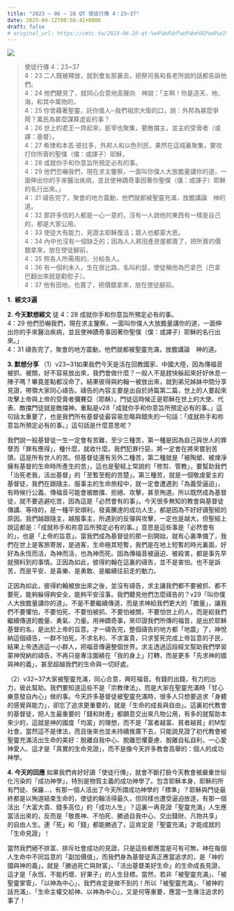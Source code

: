 ```yaml
---
title: "2023 – 06 – 28 QT 使徒行傳 4：23~37"
date: 2025-04-12T00:58:41+0800
draft: false
# original_url: https://cmtc.tw/2023-06-28-qt-%e4%bd%bf%e5%be%92%e8%a1%8c%e5%82%b3-4%ef%bc%9a2337
---
```


![](/images/qt.jpg)
> 使徒行傳 4：23\~37  
> 4：23 二人既被釋放，就到會友那裏去，把祭司長和長老所說的話都告訴他們。  
> 4：24 他們聽見了，就同心合意地高聲向　神說：「主啊！你是造天、地、海，和其中萬物的，  
> 4：25 你曾藉著聖靈，託你僕人─我們祖宗大衛的口，說：外邦為甚麼爭鬧？萬民為甚麼謀算虛妄的事？  
> 4：26 世上的君王一齊起來，臣宰也聚集，要敵擋主，並主的受膏者（或譯：基督）。  
> 4：27 希律和本丟‧彼拉多，外邦人和以色列民，果然在這城裏聚集，要攻打你所膏的聖僕（僕：或譯子）耶穌，  
> 4：28 成就你手和你意旨所預定必有的事。  
> 4：29 他們恐嚇我們，現在求主鑒察，一面叫你僕人大放膽量講你的道，一面伸出你的手來醫治疾病，並且使神蹟奇事因著你聖僕（僕：或譯子）耶穌的名行出來。」  
> 4：31 禱告完了，聚會的地方震動，他們就都被聖靈充滿，放膽講論　神的道。  
> 4：32 那許多信的人都是一心一意的，沒有一人說他的東西有一樣是自己的，都是大家公用。  
> 4：33 使徒大有能力，見證主耶穌復活；眾人也都蒙大恩。  
> 4：34 內中也沒有一個缺乏的；因為人人將田產房屋都賣了，把所賣的價銀拿來，放在使徒腳前，  
> 4：35 照各人所需用的，分給各人。  
> 4：36 有一個利未人，生在居比路，名叫約瑟，使徒稱他為巴拿巴（巴拿巴翻出來就是勸慰子）。  
> 4：37 他有田地，也賣了，把價銀拿來，放在使徒腳前。

**1.  經文3遍**

**2. 今天默想經文**
徒 4：28 成就你手和你意旨所預定必有的事。  
4：29 他們恐嚇我們，現在求主鑒察，一面叫你僕人大放膽量講你的道，一面伸出你的手來醫治疾病，並且使神蹟奇事因著你聖僕（僕：或譯子）耶穌的名行出來。」  
4：31 禱告完了，聚會的地方震動，他們就都被聖靈充滿，放膽講論　神的道。

**3. 默想分享**
（1）v23\~31如果我們今天是活在回教國家、中國大陸，因為傳福音被抓、被關，好不容易放出來，我們會做什麼？一般人不是趕快躲起來好好休息一陣子嗎？畢竟差點都沒命了。結果彼得與約翰一被放出來，就到弟兄姊妹中間分享見證，帶領大家同心禱告。禱告的內容主要是出自於詩篇第二篇，世上的人要起來攻擊上帝與上帝的受膏者彌賽亞（耶穌）。門徒這時候正是耶穌在世上的大使、代表、敵擋門徒就是敵擋神。重點是v28「成就你手和你意旨所預定必有的事。」這句話太重要了，也是我們所有基督徒最容易忽略與錯失的一句話：「成就祢手和祢意旨所預定必有的事。」這句話是什麼意思呢？

我們說一般基督徒一生一定會有苦難，至少三種苦，第一種是因為自己與世人的罪孽而「罪有應得」，種什麼，就收什麼。我們犯罪行惡，將一定會在將來嘗到苦頭，這是所有世人的苦。但基督徒還有另外二種苦，第二種就是「被陶塑、被煉淨擁有基督的生命時所產生的苦」，這也是聖經上常說的「修剪、管教」，要幫助我們「治死老我，活出基督」的「至暫至輕的苦楚」。第三種苦，就是一個敬虔愛主的基督徒，我們在跟隨主、服事主的生命旅程中，就一定會遭遇到「為義受逼迫」，有時候行公義、傳福音可能會被敵擋、拒絕、攻擊，甚至殉道。所以既然成為基督徒，就不要逃避吃苦，因為這是「必然會有的事」。今天很多無知的教會與基督徒傳講、等待的，是一種平安順利，發黃騰達的成功人生，都是因為不好好讀聖經的原因。我們越跟隨主，越服事主，所遇到的反彈與攻擊，一定也是越大，但聖經上說這都是：「成就祢手和祢意旨所預定必有的事。」意思是這些事是「必然會有的」，也是「上帝的旨意」。當我們成為基督徒的那一刻開始，就有心裏準備了，我們在世上是客旅寄居，是過客，生命極其短暫，我們是在地上短暫的時光裏面，好好為永恆而活，為神而活，也為神而死。因為傳福音被逼迫、被殺害，都是事先早就預料到的事情。正因為如此，彼得約翰在這裏的禱告，並不是害怕，也不是訴苦，而是平安、是喜樂、是勇敢、是繼續往前走的動力。

正因為如此，彼得約翰被放出來之後，並沒有禱告，求主讓我們都不要被抓、都不要死，能夠躲得夠安全，能夠平安沒事。我們聽見他們怎麼禱告的？v29「叫你僕人大放膽量講你的道」。不是不要繼續傳道，而是求神給我們更大的「膽量」，讓我們不要懼怕，不要怕死、不要怕被抓、不要怕被關，不要怕世上的人，而是給我們繼續傳道的膽量、勇氣、力量。用神蹟奇事，來印證我們所傳的福音，是出於耶穌基督的名，是出於上帝的旨意。才一禱告完，整個禱告的地方都「地震」了，神悅納這個禱告，一群不怕死，不求名利、不求富貴，只求誓死完成上帝旨意的子民，結果上帝透過這一小群人，把福音傳遍整個世界。求主透過這段經文幫助我們學習蒙神悅納的禱告，不再只是專注圍繞在「我的身上」打轉，而是更多「先求神的國與神的義」，甚至超越我們的生命與一切好處。

（2）v32\~37大家被聖靈充滿，同心合意，興旺福音。有錢的出錢，有力的出力，彼此幫助。我們要知道這些不是「宗教律法」，而是大家在聖靈充滿時「甘心樂意發自內心」做的事。今天許多基督徒被聖靈充滿時，很多人只想要追求「身體的感覺與能力」，卻忘了追求更重要的，就是「生命的成長與自由」。這裏初代教會的基督徒，把人生最重要的「錢和財產」都願意交出來凡物公用，有多的就幫助本來少的，這就是神的國度「均富」的理想，而不是「富者越富、貧者越貧」的M型社會。當然這不是律法，而且後來也並未持續推廣下去，只能說見證了初代教會被聖靈充滿活出生命的美好：脫離自我中心、脫離恐懼憂慮、脫離自私自利，一心愛神愛人、這才是「真實的生命見證」，而不是像今天許多教會高舉的：個人的成功神學。

**4. 今天的回應**
如果我們肯好好讀「使徒行傳」，就會不斷打臉今天教會被嚴重世俗化污染的「成功神學」，特別是物質主義的成功神學了。包含耶穌本身，耶穌的所有門徒、保羅…，有那一個人活出了今天所謂成功神學的「標準」？耶穌與門徒最終都是以殉道結束生命的，使徒約翰活得最久，但同樣也遭受逼迫放逐，有那一個活出「大富大貴、錢多高位」的「成功人生」？這裏一再見證「聖靈充滿」人生應當活出來的，反而是「敬畏神、不怕死、勝過自我中心、交出錢財、凡物共享」 的自由人生。連「死」和「錢」都能勝過了，這肯定是「聖靈充滿」才能成就的「生命見證」！

當然我們絕不排富、排斥社會成功的見證，只是這些都應當是可有可無，神在每個人生命中不同旨意的「副加價值」，而我們身為基督徒真正應當追求的，是「神的國與神的義」，就是「勝過死亡與財富」、「活出基督美好生命」的生命成長見證，這才是「永恆、不能朽壞、好果子」的人生目標。當然，若非「被聖靈充滿」、「被聖靈掌管」、「以神為中心」，我們肯定是做不到的！所以「被聖靈充滿」、「被神的話充滿」、「生命主權交給神、以神為中心」，又是何等重要，應當一生專注追求的事了！
